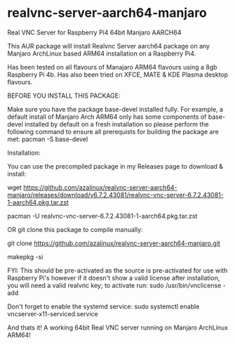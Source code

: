 # realvnc-server-aarch64-manjaro
Real VNC Server for Raspberry Pi4 64bit Manjaro AARCH64

This AUR package will install Realvnc Server aarch64 package on any Manjaro ArchLinux based ARM64 installation on a Raspberry Pi4.

Has been tested on all flavours of Manajaro ARM64 flavours using a 8gb Raspberry Pi 4b.  Has also been tried on XFCE, MATE & KDE Plasma desktop flavours.

BEFORE YOU INSTALL THIS PACKAGE:

Make sure you have the package base-devel installed fully.  For example, a default install of Manjaro Arch ARM64 only has some components of   base-devel   installed by default on a fresh installation so please perform the following command to ensure all prerequists for building the package are met:    pacman -S base-devel

Installation:

You can use the precompiled package in my Releases page to download & install:

wget https://github.com/azalinux/realvnc-server-aarch64-manjaro/releases/download/v6.7.2.43081/realvnc-vnc-server-6.7.2.43081-1-aarch64.pkg.tar.zst

pacman -U realvnc-vnc-server-6.7.2.43081-1-aarch64.pkg.tar.zst

OR git clone this package to compile manually:

git clone https://github.com/azalinux/realvnc-server-aarch64-manjaro.git

makepkg -si

FYI:  This should be pre-activated as the source is pre-activated for use with Raspberry Pi's however if it doesn't show a valid license after installation, you will need a valid realvnc key;  to activate run:   sudo /usr/bin/vnclicense -add

Don't forget to enable the systemd service:   sudo systemctl enable vncserver-x11-serviced.service

And thats it!  A working 64bit Real VNC server running on Manjaro ArchLinux ARM64!



